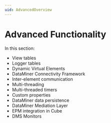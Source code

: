```yaml
---
uid: AdvancedOverview
---
```


# Advanced Functionality

In this section:

- View tables
- Logger tables
- Dynamic Virtual Elements
- DataMiner Connectivity Framework
- Inter-element communication
- Multi-threading
- Multi-threaded timers
- Custom properties
- DataMiner data persistence
- DataMiner Mediation Layer
- EPM integration in Cube
- DMS Monitors
